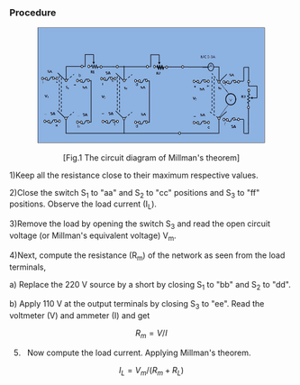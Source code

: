 ### Procedure
<div align="center">
<img src="images/Millman's procedure image3.jpg" style="height: 50%; width:80%;">
	
[Fig.1 The circuit diagram of Millman's theorem]
</div>							
1)Keep all the resistance close to their maximum respective values.

2)Close the switch S<sub>1</sub> to "aa" and  S<sub>2</sub> to "cc" positions and S<sub>3</sub> to "ff" positions. Observe the load current (I<sub>L</sub>).

3)Remove the load by opening the switch S<sub>3</sub> and read the open circuit voltage (or Millman's equivalent voltage) V<sub>m</sub></sub>. 

4)Next, compute the resistance (R<sub>m</sub>) of the network as seen from the load terminals,

a) Replace the  220 V source by a short by closing S<sub>1</sub> to "bb" and S<sub>2</sub> to "dd".

b) Apply 110 V at the output terminals by closing S<sub>3</sub> to "ee". Read the voltmeter (V) and ammeter (I) and get

$$ R_m=V/I $$

5) &nbsp; Now compute the load current. Applying  Millman's theorem.

$$ I_L=V_m/(R_m+R_L) $$
							
<script id="MathJax-script" async src="https://cdn.jsdelivr.net/npm/mathjax@3/es5/tex-mml-chtml.js"></script>
